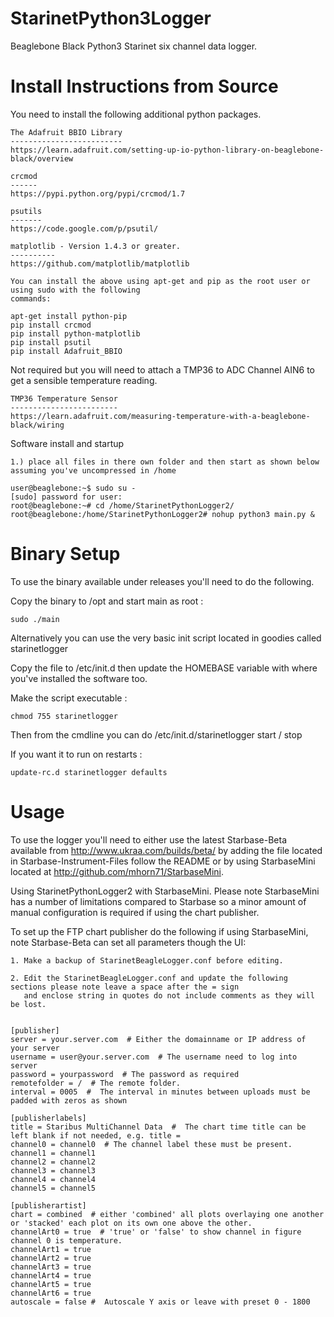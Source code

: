 StarinetPython3Logger
=====================

Beaglebone Black Python3 Starinet six channel data logger. 

Install Instructions from Source
================================

You need to install the following additional python packages.

    The Adafruit BBIO Library 
    -------------------------
    https://learn.adafruit.com/setting-up-io-python-library-on-beaglebone-black/overview

    crcmod
    ------
    https://pypi.python.org/pypi/crcmod/1.7

    psutils
    -------
    https://code.google.com/p/psutil/

    matplotlib - Version 1.4.3 or greater.
    ----------
    https://github.com/matplotlib/matplotlib

    You can install the above using apt-get and pip as the root user or using sudo with the following
    commands:

    apt-get install python-pip
    pip install crcmod
    pip install python-matplotlib
    pip install psutil
    pip install Adafruit_BBIO



Not required but you will need to attach a TMP36 to ADC Channel AIN6 to get a sensible temperature reading.

    TMP36 Temperature Sensor
    ------------------------
    https://learn.adafruit.com/measuring-temperature-with-a-beaglebone-black/wiring

Software install and startup

    1.) place all files in there own folder and then start as shown below assuming you've uncompressed in /home

    user@beaglebone:~$ sudo su -                   
    [sudo] password for user: 
    root@beaglebone:~# cd /home/StarinetPythonLogger2/
    root@beaglebone:/home/StarinetPythonLogger2# nohup python3 main.py &

Binary Setup
============

To use the binary available under releases you'll need to do the following. 

Copy the binary to /opt and start main as root :

    sudo ./main 

Alternatively you can use the very basic init script located in goodies called starinetlogger

Copy the file to /etc/init.d then update the HOMEBASE variable with where you've installed the software too.

Make the script executable :

    chmod 755 starinetlogger

Then from the cmdline you can do /etc/init.d/starinetlogger start / stop

If you want it to run on restarts :

    update-rc.d starinetlogger defaults
    
Usage
=====
    
To use the logger you'll need to either use the latest Starbase-Beta available from http://www.ukraa.com/builds/beta/
by adding the file located in Starbase-Instrument-Files follow the README or by using StarbaseMini located at
http://github.com/mhorn71/StarbaseMini.

Using StarinetPythonLogger2 with StarbaseMini.  Please note StarbaseMini has a number of limitations compared to Starbase
so a minor amount of manual configuration is required if using the chart publisher.  

To set up the FTP chart publisher do the following if using StarbaseMini, note Starbase-Beta can set all parameters 
though the UI:

    1. Make a backup of StarinetBeagleLogger.conf before editing. 
    
    2. Edit the StarinetBeagleLogger.conf and update the following sections please note leave a space after the = sign
       and enclose string in quotes do not include comments as they will be lost.
    
    
    [publisher]
    server = your.server.com  # Either the domainname or IP address of your server
    username = user@your.server.com  # The username need to log into server
    password = yourpassword  # The password as required
    remotefolder = /  # The remote folder.
    interval = 0005  #  The interval in minutes between uploads must be padded with zeros as shown
    
    [publisherlabels]
    title = Staribus MultiChannel Data  #  The chart time title can be left blank if not needed, e.g. title = 
    channel0 = channel0  # The channel label these must be present. 
    channel1 = channel1
    channel2 = channel2
    channel3 = channel3
    channel4 = channel4
    channel5 = channel5
    
    [publisherartist]
    chart = combined  # either 'combined' all plots overlaying one another or 'stacked' each plot on its own one above the other.
    channelArt0 = true  # 'true' or 'false' to show channel in figure channel 0 is temperature.
    channelArt1 = true
    channelArt2 = true
    channelArt3 = true
    channelArt4 = true
    channelArt5 = true
    channelArt6 = true
    autoscale = false #  Autoscale Y axis or leave with preset 0 - 1800